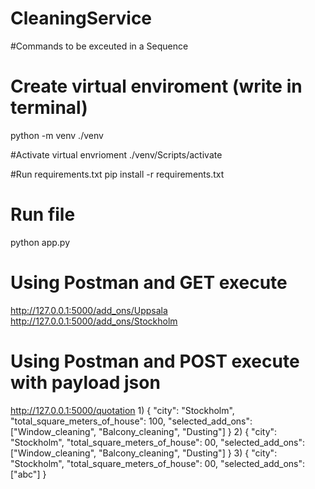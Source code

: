 # CleaningService

#Commands to be exceuted in a Sequence

# Create virtual enviroment (write in terminal)
python -m venv ./venv

#Activate virtual envrioment
./venv/Scripts/activate

#Run requirements.txt
pip install -r requirements.txt 

# Run file
python app.py

# Using Postman and GET execute
http://127.0.0.1:5000/add_ons/Uppsala
http://127.0.0.1:5000/add_ons/Stockholm

# Using Postman and POST execute with payload json
http://127.0.0.1:5000/quotation
1)
{
    "city": "Stockholm",
    "total_square_meters_of_house": 100,
    "selected_add_ons": ["Window_cleaning", "Balcony_cleaning", "Dusting"]
}
2)
{
    "city": "Stockholm",
    "total_square_meters_of_house": 00,
    "selected_add_ons": ["Window_cleaning", "Balcony_cleaning", "Dusting"]
}
3)
{
    "city": "Stockholm",
    "total_square_meters_of_house": 00,
    "selected_add_ons": ["abc"]
}



